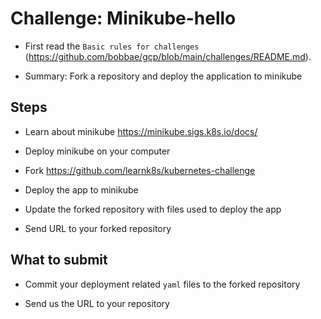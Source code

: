 # Challenge:  Minikube-hello

* First read the `Basic rules for challenges` (https://github.com/bobbae/gcp/blob/main/challenges/README.md). 

* Summary: Fork a repository and deploy the application to minikube 

## Steps

* Learn about minikube https://minikube.sigs.k8s.io/docs/ 

* Deploy minikube on your computer

* Fork https://github.com/learnk8s/kubernetes-challenge

* Deploy the app to minikube

* Update the forked repository with files used to deploy the app

* Send URL to your forked repository

## What to submit

* Commit your deployment related `yaml` files to the forked repository

* Send us the URL to your repository
